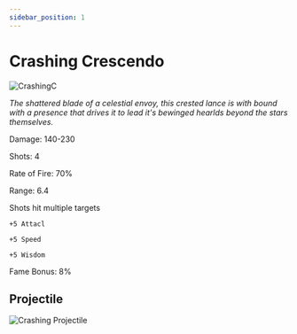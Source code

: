 ```yaml
---
sidebar_position: 1
---
```


# Crashing Crescendo

![CrashingC](https://vwiki.valorserver.com/api/item/picture/crashing%20crescendo)

<i>The shattered blade of a celestial envoy, this crested lance is with bound with a presence that drives it to lead it's bewinged hearlds beyond the stars themselves.</i>

Damage: 140-230

Shots: 4

Rate of Fire: 70%

Range: 6.4 

Shots hit multiple targets

    +5 Attacl
    
    +5 Speed
    
    +5 Wisdom

Fame Bonus: 8%

## Projectile

![Crashing Projectile](https://cdn.discordapp.com/attachments/953134990428868629/994769722275004477/crashingcrescendo.gif)
